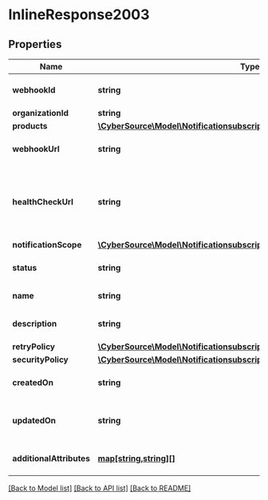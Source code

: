 # InlineResponse2003

## Properties
Name | Type | Description | Notes
------------ | ------------- | ------------- | -------------
**webhookId** | **string** | Webhook Id. This is generated by the server. | [optional] 
**organizationId** | **string** | Organization ID. | [optional] 
**products** | [**\CyberSource\Model\Notificationsubscriptionsv1webhooksProducts[]**](Notificationsubscriptionsv1webhooksProducts.md) |  | [optional] 
**webhookUrl** | **string** | The client&#39;s endpoint (URL) to receive webhooks. | [optional] 
**healthCheckUrl** | **string** | The client&#39;s health check endpoint (URL). This should be as close as possible to the actual webhookUrl. | [optional] 
**notificationScope** | [**\CyberSource\Model\Notificationsubscriptionsv1webhooksNotificationScope**](Notificationsubscriptionsv1webhooksNotificationScope.md) |  | [optional] 
**status** | **string** | Webhook status. | [optional] [default to 'INACTIVE']
**name** | **string** | Client friendly webhook name. | [optional] 
**description** | **string** | Client friendly webhook description. | [optional] 
**retryPolicy** | [**\CyberSource\Model\Notificationsubscriptionsv1webhooksRetryPolicy**](Notificationsubscriptionsv1webhooksRetryPolicy.md) |  | [optional] 
**securityPolicy** | [**\CyberSource\Model\Notificationsubscriptionsv1webhooksSecurityPolicy**](Notificationsubscriptionsv1webhooksSecurityPolicy.md) |  | [optional] 
**createdOn** | **string** | Date on which webhook was created/registered. | [optional] 
**updatedOn** | **string** | Date on which webhook was most recently updated. | [optional] 
**additionalAttributes** | [**map[string,string][]**](map.md) | Additional, free form configuration data. | [optional] 

[[Back to Model list]](../README.md#documentation-for-models) [[Back to API list]](../README.md#documentation-for-api-endpoints) [[Back to README]](../README.md)


